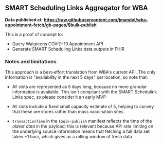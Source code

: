 ## SMART Scheduling Links Aggregator for WBA

**Data published at: https://raw.githubusercontent.com/jmandel/wba-appointment-fetch/gh-pages/$bulk-publish**

This is a proof of concept to:

* Query Walgreens COVID-19 Appointment API
* Generate SMART Scheduling Links data outputs in FHIR

### Notes and limitations

This approach is a best-effort translation from WBA's current API. The only information is "availability in the next 5 days" per location, so note that:

* All slots are represented as 5 days long, because no more granular information is available. This isn't compliant with the SMART Schedulink Links spec, so please consider it an early MVP

* All slots include a fixed small capacity estimate of 5, helping to convey that these are stores rather than mass vaccination sites.

* `transactionTime` in the `$bulk-publish` manifest reflects the time of the *oldest data* in the payload; this is relevant because API rate limiting on the underlying source information means that fetching a full data set takes ~1 hour, which gives us a rolling window of fresh data
